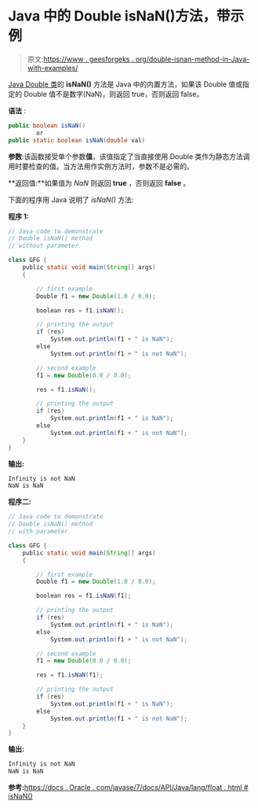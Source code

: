 # Java 中的 Double isNaN()方法，带示例

> 原文:[https://www . geesforgeks . org/double-isnan-method-in-Java-with-examples/](https://www.geeksforgeeks.org/double-isnan-method-in-java-with-examples/)

[Java Double 类](https://www.geeksforgeeks.org/java-lang-double-class-java/)的 **isNaN()** 方法是 Java 中的内置方法，如果该 Double 值或指定的 Double 值不是数字(NaN)，则返回 true，否则返回 false。

**语法** :

```java
public boolean isNaN()
        or
public static boolean isNaN(double val)
```

**参数**:该函数接受单个参数**值**，该值指定了当直接使用 Double 类作为静态方法调用时要检查的值。当方法用作实例方法时，参数不是必需的。

**返回值:**如果值为 *NaN* 则返回 **true** ，否则返回 **false** 。

下面的程序用 Java 说明了 *isNaN()* 方法:

**程序 1:**

```java
// Java code to demonstrate
// Double isNaN() method
// without parameter

class GFG {
    public static void main(String[] args)
    {

        // first example
        Double f1 = new Double(1.0 / 0.0);

        boolean res = f1.isNaN();

        // printing the output
        if (res)
            System.out.println(f1 + " is NaN");
        else
            System.out.println(f1 + " is not NaN");

        // second example
        f1 = new Double(0.0 / 0.0);

        res = f1.isNaN();

        // printing the output
        if (res)
            System.out.println(f1 + " is NaN");
        else
            System.out.println(f1 + " is not NaN");
    }
}
```

**输出:**

```java
Infinity is not NaN
NaN is NaN

```

**程序二:**

```java
// Java code to demonstrate
// Double isNaN() method
// with parameter

class GFG {
    public static void main(String[] args)
    {

        // first example
        Double f1 = new Double(1.0 / 0.0);

        boolean res = f1.isNaN(f1);

        // printing the output
        if (res)
            System.out.println(f1 + " is NaN");
        else
            System.out.println(f1 + " is not NaN");

        // second example
        f1 = new Double(0.0 / 0.0);

        res = f1.isNaN(f1);

        // printing the output
        if (res)
            System.out.println(f1 + " is NaN");
        else
            System.out.println(f1 + " is not NaN");
    }
}
```

**输出:**

```java
Infinity is not NaN
NaN is NaN

```

**参考:**[https://docs . Oracle . com/javase/7/docs/API/Java/lang/float . html # isNaN()](https://docs.oracle.com/javase/7/docs/api/java/lang/Float.html#isNaN())